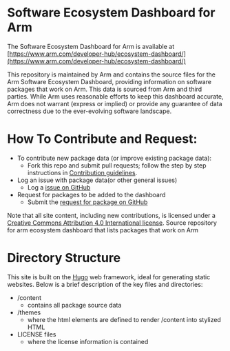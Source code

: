 # Software Ecosystem Dashboard for Arm
The Software Ecosystem Dashboard for Arm is available at [https://www.arm.com/developer-hub/ecosystem-dashboard/](https://www.arm.com/developer-hub/ecosystem-dashboard/)

This repository is maintained by Arm and contains the source files for the Arm Software Ecosystem Dashboard, providing information on software packages that work on Arm. 
This data is sourced from Arm and third parties. While Arm uses reasonable efforts to keep this dashboard accurate, Arm does not warrant (express or implied) or provide any guarantee of data correctness due to the ever-evolving software landscape.  


# How To Contribute and Request:
* To contribute new package data (or improve existing package data):
    * Fork this repo and submit pull requests; follow the step by step instructions in [Contribution guidelines](/contrib.md).
* Log an issue with package data(or other general issues)
    * Log a [issue on GitHub](https://github.com/ArmDeveloperEcosystem/ecosystem-dashboard-for-arm/issues)
* Request for packages to be added to the dashboard
     * Submit the [request for package on GitHub](https://github.com/ArmDeveloperEcosystem/ecosystem-dashboard-for-arm/blob/main/.github/ISSUE_TEMPLATE/package-request.md)

Note that all site content, including new contributions, is licensed under a [Creative Commons Attribution 4.0 International license](https://creativecommons.org/licenses/by/4.0/).
Source repository for arm ecosystem dashboard that lists packages that work on Arm

# Directory Structure

This site is built on the [Hugo](https://gohugo.io/) web framework, ideal for generating static websites. Below is a brief description of the key files and directories:

  * /content
    * contains all package source data
  * /themes
    * where the html elements are defined to render /content into stylized HTML
  * LICENSE files
    * where the license information is contained
